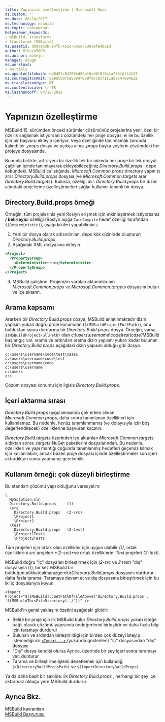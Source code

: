 ```yaml
---
title: Yapınızın özelleştirme | Microsoft Docs
ms.custom: ''
ms.date: 06/14/2017
ms.technology: msbuild
ms.topic: conceptual
helpviewer_keywords:
- MSBuild, transforms
- transforms [MSBuild]
ms.assetid: d0bceb3b-14fb-455c-805a-63acefa4b3ed
author: Mikejo5000
ms.author: mikejo
manager: douge
ms.workload:
- multiple
ms.openlocfilehash: ed8497c937006d53bf6cd6f8f5b1a773fdf44137
ms.sourcegitcommit: 6a9d5bd75e50947659fd6c837111a6a547884e2a
ms.translationtype: MT
ms.contentlocale: tr-TR
ms.lasthandoff: 04/16/2018
---
```

# <a name="customize-your-build"></a>Yapınızın özelleştirme
MSBuild 15. sürümden önceki sürümler çözümünüz projelerine yeni, özel bir özellik sağlamak istiyorsanız çözümdeki her proje dosyası el ile bu özellik için bir başvuru ekleyin içeriyor. Veya özelliğinde tanımlamak zorunda kalındı bir *.props* dosya ve açıkça alma *.props* başka şeylerin çözümdeki her projeye dosyasında.

Bununla birlikte, artık yeni bir özellik tek bir adımda her proje bir tek dosyalı çağrılan içinde tanımlayarak ekleyebileceğiniz *Directory.Build.props* , depo kökündeki. MSBuild çalıştığında, *Microsoft.Common.props* directory yapınızı arar *Directory.Build.props* dosyası (ve *Microsoft.Common.targets* arar *Directory.Build.targets*). Bulursa, özelliği alır. *Directory.Build.props* bir dizini altındaki projelerine özelleştirmeleri sağlar kullanıcı tanımlı bir dosya.

## <a name="directorybuildprops-example"></a>Directory.Build.props örneği
Örneğin, tüm projeleriniz yeni Roslyn erişmek için etkinleştirmek istiyorsanız **/ belirleyici** özelliği (Roslyn açığa `CoreCompile` hedef özelliği tarafından `$(Deterministic)`), aşağıdakileri yapabilirsiniz.

1. Yeni bir dosya olarak adlandırılan, depo kök dizininde oluşturun *Directory.Build.props*.
2. Aşağıdaki XML dosyasına ekleyin.

  ```xml
  <Project>
    <PropertyGroup>
      <Deterministic>true</Deterministic>
    </PropertyGroup>
  </Project>
  ```
3. MSBuild çalıştırın. Projenizin varolan aktarımlarının *Microsoft.Common.props* ve *Microsoft.Common.targets* dosyasını bulun ve içe aktarın.

## <a name="search-scope"></a>Arama kapsamı
Ararken bir *Directory.Build.props* dosya, MSBuild anlatılmaktadır dizin yapısını yukarı doğru proje konumdan (`$(MSBuildProjectFullPath)`), onu bulduktan sonra durdurma bir *Directory.Build.props* dosya. Örneğin, varsa, `$(MSBuildProjectFullPath)` olan *c:\users\username\code\test\case1*MSBuild başlangıç var. arama ve ardından arama dizin yapısını yukarı kadar bulunan bir *Directory.Build.props* aşağıdaki dizin yapısını olduğu gibi dosya.

```
c:\users\username\code\test\case1
c:\users\username\code\test
c:\users\username\code
c:\users\username
c:\users
c:\
```
Çözüm dosyası konumu için ilgisiz *Directory.Build.props*.

## <a name="import-order"></a>İçeri aktarma sırası

*Directory.Build.props* uygulamasında çok erken alınan *Microsoft.Common.props*, daha sonra tanımlanan özellikleri için kullanılamaz. Bu nedenle, henüz tanımlanmamış (ve dolayısıyla için boş değerlendirecek) özelliklerine başvuran kaçının.

*Directory.Build.targets* üzerinden içe aktarılan *Microsoft.Common.targets* aldıktan sonra *.targets* NuGet paketlerini dosyalarından. Bu nedenle, özellikleri ve yapı mantığı çoğunda tanımlanmış hedefleri geçersiz kılmak için kullanılabilir, ancak bazen proje dosyası içinde özelleştirmeler son içeri aktardıktan sonra yapmanız gerekebilir.

## <a name="use-case-multi-level-merging"></a>Kullanım örneği: çok düzeyli birleştirme

Bu standart çözümü yapı olduğunu varsayalım:

````
\
  MySolution.sln
  Directory.Build.props     (1)
  \src
    Directory.Build.props   (2-src)
    \Project1
    \Project2
  \test
    Directory.Build.props   (2-test)
    \Project1Tests
    \Project2Tests
````

Tüm projeleri için ortak olan özellikler için uygun olabilir *(1)*, ortak özelliklerini *src* projeleri *(2-src)*ve ortak özelliklerini  *Test* projeleri *(2-test)*.

MSBuild doğru "İç" dosyaları birleştirmek için (*2-src* ve *2 test*) "dış" dosyasıyla (*1*), bir kez MSBuild bir bulduğunudikkatealmanızgerekir*Directory.Build.props* dosyasını durdurur daha fazla tarama. Taramaya devam et ve dış dosyasına birleştirmek için bu iki iç dosyalarıyla koyun:

`<Import Project="$([MSBuild]::GetPathOfFileAbove('Directory.Build.props', '$(MSBuildThisFileDirectory)../'))" />`

MSBuild'ın genel yaklaşım özetini aşağıdaki gibidir:

- Belirli bir proje için ilk MSBuild bulur *Directory.Build.props* yukarı isteğe bağlı olarak çözümü yapısında öndeğerlerini birleştirir ve daha fazla bilgi için taramayı durdurur
- Bulunan ve ardından birleştirildiği için birden çok düzeyi isteyip istemediğinizi [ `<Import...>` ](../msbuild/property-functions.md#msbuild-getpathoffileabove) (yukarıda gösterilen) "İç" dosyasından "dış" dosyası
- "Dış" dosya kendisi olursa Ayrıca, üzerinde bir şey içeri sonra taramayı var. durdurur
- Tarama ve birleştirme işlemi denetlemek için kullandığı `$(DirectoryBuildPropsPath)` ve `$(ImportDirectoryBuildProps)`

Ya da daha basit bir şekilde: ilk *Directory.Build.props* , herhangi bir şey içe aktarmaz olduğu yere MSBuild durdurur.

## <a name="see-also"></a>Ayrıca Bkz.  
 [MSBuild kavramları](../msbuild/msbuild-concepts.md)   
 [MSBuild Başvurusu](../msbuild/msbuild-reference.md)   
